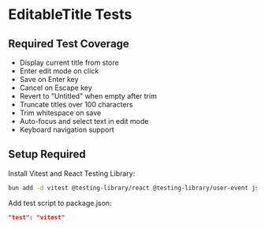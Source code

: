 # EditableTitle Tests

## Required Test Coverage

- Display current title from store
- Enter edit mode on click
- Save on Enter key
- Cancel on Escape key
- Revert to "Untitled" when empty after trim
- Truncate titles over 100 characters
- Trim whitespace on save
- Auto-focus and select text in edit mode
- Keyboard navigation support

## Setup Required

Install Vitest and React Testing Library:

```bash
bun add -d vitest @testing-library/react @testing-library/user-event jsdom
```

Add test script to package.json:

```json
"test": "vitest"
```
